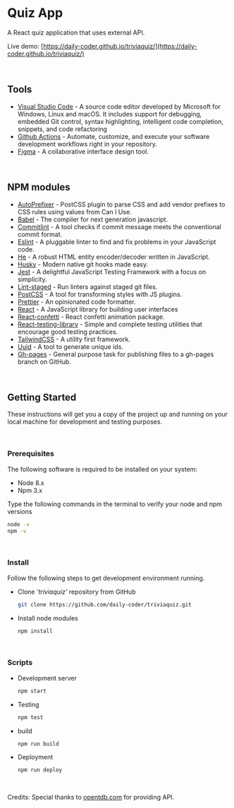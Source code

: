 # Quiz App

A React quiz application that uses external API.

Live demo: [https://daily-coder.github.io/triviaquiz/](https://daily-coder.github.io/triviaquiz/)

<br />

## Tools

- [Visual Studio Code](https://code.visualstudio.com/) - A source code editor developed by Microsoft for Windows, Linux and macOS. It includes support for debugging, embedded Git control, syntax highlighting, intelligent code completion, snippets, and code refactoring
- [Github Actions](https://docs.github.com/en/actions) - Automate, customize, and execute your software development workflows right in your repository.
- [Figma](https://www.figma.com/) - A collaborative interface design tool.

<br />

## NPM modules

- [AutoPrefixer](https://github.com/postcss/autoprefixer) - PostCSS plugin to parse CSS and add vendor prefixes to CSS rules using values from Can I Use.
- [Babel](https://babeljs.io) - The compiler for next generation javascript.
- [Commitlint](https://commitlint.js.org) - A tool checks if commit message meets the conventional commit format.
- [Eslint](https://eslint.org/) - A pluggable linter to find and fix problems in your JavaScript code.
- [He](https://github.com/mathiasbynens/he) - A robust HTML entity encoder/decoder written in JavaScript.
- [Husky](https://typicode.github.io/husky) - Modern native git hooks made easy.
- [Jest](https://jestjs.io) - A delightful JavaScript Testing Framework with a focus on simplicity.
- [Lint-staged](https://github.com/okonet/lint-staged) - Run linters against staged git files.
- [PostCSS](https://github.com/postcss/postcss) - A tool for transforming styles with JS plugins.
- [Prettier](https://prettier.io) - An opinionated code formatter.
- [React](https://reactjs.org) - A JavaScript library for building user interfaces
- [React-confetti](https://github.com/alampros/react-confetti) - React confetti animation package.
- [React-testing-library](https://testing-library.com) - Simple and complete testing utilities that encourage good testing practices.
- [TailwindCSS](https://tailwindcss.com) - A utility first framework.
- [Uuid](https://github.com/uuidjs/uuid) - A tool to generate unique ids.
- [Gh-pages](https://github.com/tschaub/gh-pages) - General purpose task for publishing files to a gh-pages branch on GitHub.

<br />

## Getting Started

These instructions will get you a copy of the project up and running on your local machine for development and testing purposes.

<br />

### Prerequisites

The following software is required to be installed on your system:

- Node 8.x
- Npm 3.x

Type the following commands in the terminal to verify your node and npm versions

```bash
node -v
npm -v
```

<br />

### Install

Follow the following steps to get development environment running.

- Clone _'triviaquiz'_ repository from GitHub

  ```bash
  git clone https://github.com/daily-coder/triviaquiz.git
  ```

- Install node modules

  ```bash
  npm install
  ```

<br />

### Scripts

- Development server

  ```bash
  npm start
  ```

- Testing

  ```bash
  npm test
  ```

- build

  ```bash
  npm run build
  ```

- Deployment

  ```bash
  npm run deploy
  ```

<br />

Credits:
Special thanks to [opentdb.com](https://opentdb.com/) for providing API.
